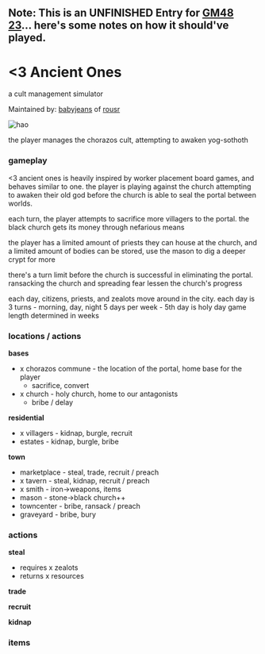 ## Note: This is an UNFINISHED Entry for [GM48 23](https://www.gm48.net)... here's some notes on how it should've played.

# <3 Ancient Ones

a cult management simulator

Maintained by: [babyjeans](https://twitter.com/babyj3ans/) of [rousr](http://rou.sr)

![hao](http://i.imgur.com/FiuR1xe.gif)

the player manages the chorazos cult, attempting to awaken yog-sothoth

### gameplay

<3 ancient ones is heavily inspired by worker placement board games, and behaves similar to one.
the player is playing against the church attempting to awaken their old god before the church is able to seal the portal between worlds.

each turn, the player attempts to sacrifice more villagers to the portal. 
the black church gets its money through nefarious means

the player has a limited amount of priests they can house at the church, and a limited amount of bodies can be stored, use the mason to dig a deeper crypt for more 

there's a turn limit before the church is successful in eliminating the portal. ransacking the church and spreading fear lessen the church's progress

each day, citizens, priests, and zealots move around in the city.
each day is 3 turns - morning, day, night
5 days per week - 5th day is holy day
game length determined in weeks


### locations / actions

**bases**
*   x chorazos commune - the location of the portal, home base for the player
    *   sacrifice, convert
*   x church - holy church, home to our antagonists
    *   bribe / delay

**residential**
*   x villagers - kidnap, burgle, recruit
*   estates   - kidnap, burgle, bribe

**town**
*   marketplace - steal, trade, recruit / preach
*   x tavern - steal, kidnap, recruit / preach
*   x smith - iron->weapons, items
*   mason - stone->black church++
*   towncenter - bribe, ransack / preach
*   graveyard - bribe, bury

### actions

**steal**
* requires x zealots
* returns  x resources

**trade**

**recruit**

**kidnap**

### items


